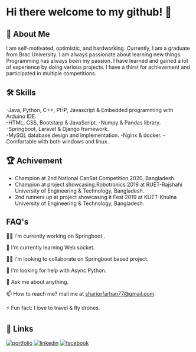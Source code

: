
# Hi there welcome to my github! 👋


## 🚀 About Me
I am self-motivated, optimistic, and hardworking. Currently, I am a graduate from Brac University. I am always passionate about learning new things. Programming has always been my passion. I have learned and gained a lot of experience by doing various projects. I have a thirst for achievement and participated in multiple competitions.


## 🛠 Skills
-Java, Python, C++, PHP, Javascript & Embedded programming with Arduino IDE.  
-HTML, CSS, Bootstarp & JavaScript. 
-Numpy & Pandas library.  
-Springboot, Laravel & Django framework.   
-MySQL database design and implementation.
-Nginx & docker.
-Comfortable with both windows and linux.



## 🏆 Achivement
- Champion at 2nd  National CanSat Competition 2020, Bangladesh.
- Champion at project showcasing.Robotronics 2019 at RUET-Rajshahi University of Engineering & Technology, Bangladesh.
- 2nd runners up at project showcasing.it Fest 2019 at KUET-Khulna University of Engineering & Technology, Bangladesh.

## FAQ's
👩‍💻 I'm currently working on Springboot .

🧠 I'm currently learning Web socket.

👯‍♀️ I'm looking to collaborate on Springboot based project.

🤔 I'm looking for help with Async Python.

💬 Ask me about anything.

📫 How to reach me? mail me at shariorfarhan77@gmail.com.

⚡️ Fun fact: I love to travel & fly drones.


## 🔗 Links
[![portfolio](https://img.shields.io/badge/my_portfolio-000?style=for-the-badge&logo=ko-fi&logoColor=white)](http://shariorfarhan.me/)
[![linkedin](https://img.shields.io/badge/linkedin-0A66C2?style=for-the-badge&logo=linkedin&logoColor=white)](https://www.linkedin.com/in/md-sharior-hossain-farhan-952b49193/)
[![facebook](https://img.shields.io/badge/-Facebook-blue)](https://www.facebook.com/shariorfarhan11)

